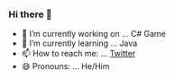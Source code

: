 ### Hi there 👋

- 🔭 I’m currently working on ... C# Game
- 🌱 I’m currently learning ... Java
- 📫 How to reach me: ... [Twitter](https://twitter.com/lastroundval)
- 😄 Pronouns: ... He/Him

